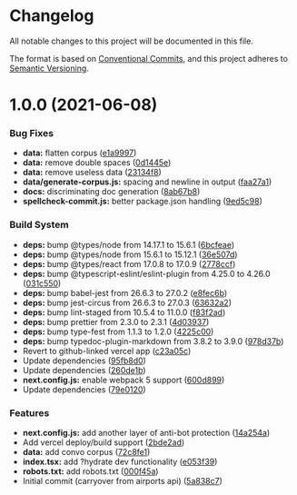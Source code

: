 # Changelog

All notable changes to this project will be documented in this file.

The format is based on [Conventional Commits][1], and this project adheres to
[Semantic Versioning][2].

# 1.0.0 (2021-06-08)

### Bug Fixes

- **data:** flatten corpus ([e1a9997][3])
- **data:** remove double spaces ([0d1445e][4])
- **data:** remove useless data ([23134f8][5])
- **data/generate-corpus.js:** spacing and newline in output ([faa27a1][6])
- **docs:** discriminating doc generation ([8ab67b8][7])
- **spellcheck-commit.js:** better package.json handling ([9ed5c98][8])

### Build System

- **deps:** bump @types/node from 14.17.1 to 15.6.1 ([6bcfeae][9])
- **deps:** bump @types/node from 15.6.1 to 15.12.1 ([36e507d][10])
- **deps:** bump @types/react from 17.0.8 to 17.0.9 ([2778ccf][11])
- **deps:** bump @typescript-eslint/eslint-plugin from 4.25.0 to 4.26.0
  ([031c550][12])
- **deps:** bump babel-jest from 26.6.3 to 27.0.2 ([e8fec6b][13])
- **deps:** bump jest-circus from 26.6.3 to 27.0.3 ([63632a2][14])
- **deps:** bump lint-staged from 10.5.4 to 11.0.0 ([f83f2ad][15])
- **deps:** bump prettier from 2.3.0 to 2.3.1 ([4d03937][16])
- **deps:** bump type-fest from 1.1.3 to 1.2.0 ([4225c00][17])
- **deps:** bump typedoc-plugin-markdown from 3.8.2 to 3.9.0 ([978d37b][18])
- Revert to github-linked vercel app ([c23a05c][19])
- Update dependencies ([95fb8d0][20])
- Update dependencies ([260de1b][21])
- **next.config.js:** enable webpack 5 support ([600d899][22])
- Update dependencies ([79e0120][23])

### Features

- **next.config.js:** add another layer of anti-bot protection ([14a254a][24])
- Add vercel deploy/build support ([2bde2ad][25])
- **data:** add convo corpus ([72c8fe1][26])
- **index.tsx:** add ?hydrate dev functionality ([e053f39][27])
- **robots.txt:** add robots.txt ([000f45a][28])
- Initial commit (carryover from airports api) ([5a838c7][29])

[1]: https://conventionalcommits.org
[2]: https://semver.org
[3]:
  https://github.com/nhscc/barker.api.hscc.bdpa.org/commit/e1a99973d08192647dd24dfd6474f777ba821cbf
[4]:
  https://github.com/nhscc/barker.api.hscc.bdpa.org/commit/0d1445e1280beb0a2c68498fd3fd215dc62ed8c7
[5]:
  https://github.com/nhscc/barker.api.hscc.bdpa.org/commit/23134f873397b29acd5c716af2a64d136901338c
[6]:
  https://github.com/nhscc/barker.api.hscc.bdpa.org/commit/faa27a138df003c9e618fb4872591d65c4cc75b1
[7]:
  https://github.com/nhscc/barker.api.hscc.bdpa.org/commit/8ab67b8a8b17832b1fd93f8c93ab519b920c7d7f
[8]:
  https://github.com/nhscc/barker.api.hscc.bdpa.org/commit/9ed5c98f7619243946e96b93fd52b1ff446cf23a
[9]:
  https://github.com/nhscc/barker.api.hscc.bdpa.org/commit/6bcfeae5482893b2277a78fc0554abffceea86d3
[10]:
  https://github.com/nhscc/barker.api.hscc.bdpa.org/commit/36e507dc98d8a0d8a53b2afea2cb47d8a0c2fff0
[11]:
  https://github.com/nhscc/barker.api.hscc.bdpa.org/commit/2778ccffec8b4ad6af8e0652a4b16d0db1c9d127
[12]:
  https://github.com/nhscc/barker.api.hscc.bdpa.org/commit/031c550037b5e2ec85994af8c9fd739260037c74
[13]:
  https://github.com/nhscc/barker.api.hscc.bdpa.org/commit/e8fec6b6206afe048548d2eced427788aff7cb95
[14]:
  https://github.com/nhscc/barker.api.hscc.bdpa.org/commit/63632a2b01293505d5c260bb40f35ddda23161b8
[15]:
  https://github.com/nhscc/barker.api.hscc.bdpa.org/commit/f83f2adc1e08de013d06fecb24311bbc4b45b7ad
[16]:
  https://github.com/nhscc/barker.api.hscc.bdpa.org/commit/4d0393728ae5fdcd728309fc60435799e133b33a
[17]:
  https://github.com/nhscc/barker.api.hscc.bdpa.org/commit/4225c00ebe256ad8c83cd67629407c177983c372
[18]:
  https://github.com/nhscc/barker.api.hscc.bdpa.org/commit/978d37b6f70964aca7c2292dcac2e43be01454cc
[19]:
  https://github.com/nhscc/barker.api.hscc.bdpa.org/commit/c23a05c8f9b57e62c2e6aaf11aa381e27e2200a8
[20]:
  https://github.com/nhscc/barker.api.hscc.bdpa.org/commit/95fb8d0d1250274f6d799bed90cc281576628487
[21]:
  https://github.com/nhscc/barker.api.hscc.bdpa.org/commit/260de1b03b4f51f91a6676ee334b95dcec71e23e
[22]:
  https://github.com/nhscc/barker.api.hscc.bdpa.org/commit/600d8998592db3ed3f0760b94d72a2fdbccd0b7f
[23]:
  https://github.com/nhscc/barker.api.hscc.bdpa.org/commit/79e01202f79bfb3ede4d73cfcd91818da59bc608
[24]:
  https://github.com/nhscc/barker.api.hscc.bdpa.org/commit/14a254afe0ad4aa9f423d7709932b2b22afd277e
[25]:
  https://github.com/nhscc/barker.api.hscc.bdpa.org/commit/2bde2ad212eb18918282d93cae75aafc71c6f394
[26]:
  https://github.com/nhscc/barker.api.hscc.bdpa.org/commit/72c8fe1ba70fa05eb97aacb109f873627fa95216
[27]:
  https://github.com/nhscc/barker.api.hscc.bdpa.org/commit/e053f390584350ebc3aeebf73f260e71ff3223ef
[28]:
  https://github.com/nhscc/barker.api.hscc.bdpa.org/commit/000f45a5c88dc6037c169172d8d7d1f734d09e62
[29]:
  https://github.com/nhscc/barker.api.hscc.bdpa.org/commit/5a838c7b6e14c64b60217dd3cbf1768065cc7454
